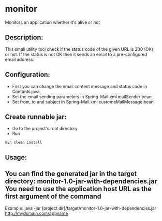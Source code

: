 # monitor
Monitors an application whether it's alive or not

## Description:
This small utility tool check if the status code of the given URL is 200 (OK) or not.
If the status is not OK then it sends an email to a pre-configured email address.

## Configuration: 
* First you can change the email content message and status code in Contants.java
* Set the email sending parameters in Spring-Mail.xml mailSender bean. 
* Set from, to and subject in Spring-Mail.xml customeMailMessage bean

## Create runnable jar: 
* Go to the project's root directory
* Run
```
mvn clean install
```


## Usage:
You can find the generated jar in the target directory: monitor-1.0-jar-with-dependencies.jar 
You need to use the application host URL as the 
first argument of the command
----------------------------
Example: 
java -jar [project dir]/target/monitor-1.0-jar-with-dependencies.jar http://mydomain.com/appname
